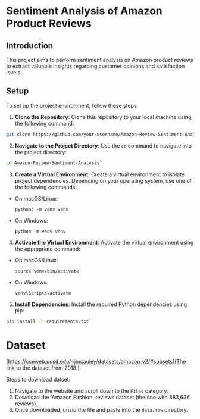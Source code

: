 # Sentiment Analysis of Amazon Product Reviews

## Introduction

This project aims to perform sentiment analysis on Amazon product reviews to extract valuable insights regarding customer opinions and satisfaction levels. 

## Setup

To set up the project environment, follow these steps:

1. **Clone the Repository**: Clone this repository to your local machine using the following command:
```bash 
git clone https://github.com/your-username/Amazon-Review-Sentiment-Analysis.git
```

2. **Navigate to the Project Directory**: Use the `cd` command to navigate into the project directory:

```bash
cd Amazon-Review-Sentiment-Analysis`
```

3. **Create a Virtual Environment**: Create a virtual environment to isolate project dependencies. Depending on your operating system, use one of the following commands:
- On macOS/Linux:
  ```
  python3 -m venv venv
  ```
- On Windows:
  ```
  python -m venv venv
  ```

4. **Activate the Virtual Environment**: Activate the virtual environment using the appropriate command:
- On macOS/Linux:
  ```
  source venv/bin/activate
  ```
- On Windows:
  ```
  venv\Scripts\activate
  ```

5. **Install Dependencies**: Install the required Python dependencies using pip:
```bash
pip install -r requirements.txt`
```


# Dataset

[https://cseweb.ucsd.edu/~jmcauley/datasets/amazon_v2/#subsets](The link to the dataset from 2018.)

Steps to download datset:
1. Navigate to the website and scroll down to the `Files` category.
2. Download the 'Amazon Fashion' reviews dataset (the one with 883,636 reviews).
3. Once downloaded, unzip the file and paste into the `data/raw` directory. 
